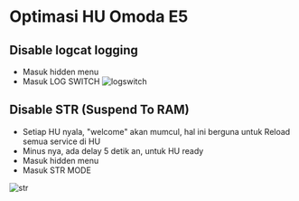 # Optimasi HU Omoda E5
## Disable logcat logging
  - Masuk hidden menu
  - Masuk LOG SWITCH 
![logswitch](https://github.com/user-attachments/assets/05630b91-7000-4b99-b255-b0c5142874b3)


## Disable STR (Suspend To RAM)
  - Setiap HU nyala, "welcome" akan mumcul, hal ini berguna untuk Reload semua service di HU
  - Minus nya, ada delay 5 detik an, untuk HU ready
  - Masuk hidden menu
  - Masuk STR MODE

![str](https://github.com/user-attachments/assets/00adb031-1ae9-471f-b160-8a11725b2124)

